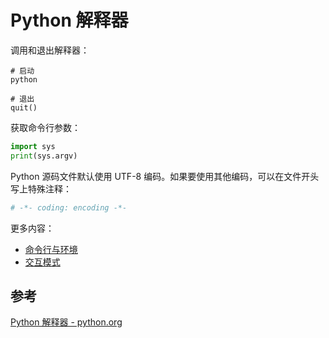 # Python 解释器

调用和退出解释器：

```shell
# 启动
python

# 退出
quit()
```

获取命令行参数：

```py
import sys
print(sys.argv)
```

Python 源码文件默认使用 UTF-8 编码。如果要使用其他编码，可以在文件开头写上特殊注释：

```py
# -*- coding: encoding -*-
```

更多内容：

-   [命令行与环境](https://docs.python.org/zh-cn/3.11/using/cmdline.html#using-on-general)
-   [交互模式](https://docs.python.org/zh-cn/3.11/tutorial/appendix.html#tut-interac)

## 参考

[Python 解释器 - python.org](https://docs.python.org/zh-cn/3.11/tutorial/interpreter.html)
